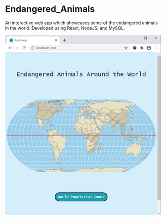 # Endangered_Animals
An interactive web app which showcases some of the endangered animals in the world. Developed using React, NodeJS, and MySQL.

![Image](Screenshot.jpg)
